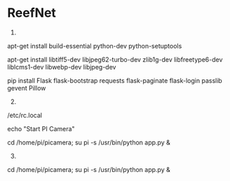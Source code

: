# ReefNet

1.
apt-get install build-essential python-dev python-setuptools

apt-get install libtiff5-dev libjpeg62-turbo-dev zlib1g-dev libfreetype6-dev liblcms1-dev libwebp-dev libjpeg-dev

pip install Flask flask-bootstrap requests flask-paginate flask-login passlib gevent Pillow

2.
/etc/rc.local

echo "Start PI Camera"

cd /home/pi/picamera; su pi -s /usr/bin/python app.py &


3.
cd /home/pi/picamera; su pi -s /usr/bin/python app.py &

